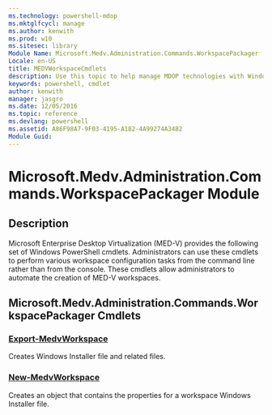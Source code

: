```yaml
---
ms.technology: powershell-mdop
ms.mktglfcycl: manage
ms.author: kenwith
ms.prod: w10
ms.sitesec: library
Module Name: Microsoft.Medv.Administration.Commands.WorkspacePackager
Locale: en-US
title: MEDVWorkspaceCmdlets
description: Use this topic to help manage MDOP technologies with Windows PowerShell.
keywords: powershell, cmdlet
author: kenwith
manager: jasgro
ms.date: 12/05/2016
ms.topic: reference
ms.devlang: powershell
ms.assetid: A86F98A7-9F03-4195-A182-4A99274A3482
Module Guid:
---
```


# Microsoft.Medv.Administration.Commands.WorkspacePackager Module
## Description
Microsoft Enterprise Desktop Virtualization (MED-V) provides the following set of Windows PowerShell cmdlets. Administrators can use these cmdlets to perform various workspace configuration tasks from the command line rather than from the console. These cmdlets allow administrators to automate the creation of MED-V workspaces.

## Microsoft.Medv.Administration.Commands.WorkspacePackager Cmdlets
### [Export-MedvWorkspace](./Export-MedvWorkspace.md)
Creates Windows Installer file and related files.

### [New-MedvWorkspace](./New-MedvWorkspace.md)
Creates an object that contains the properties for a workspace Windows Installer file.
